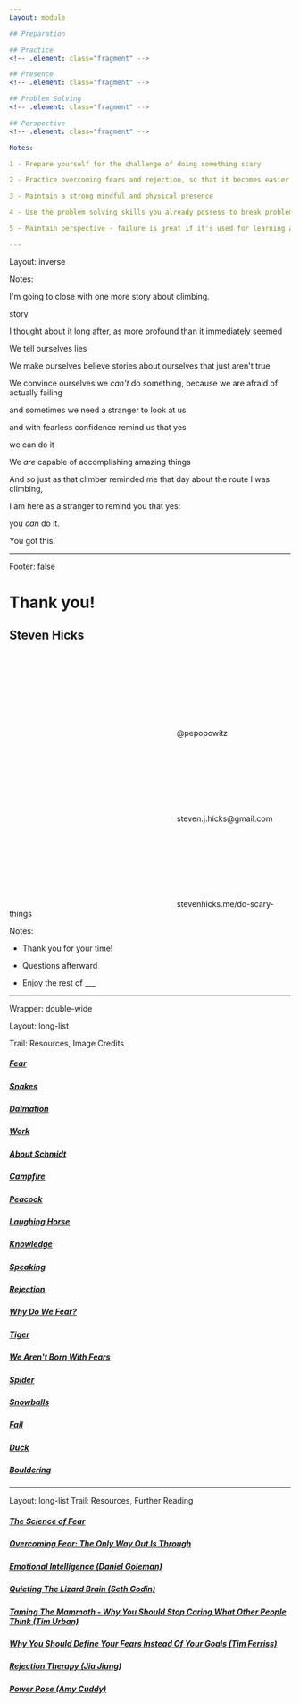 ```yaml
---
Layout: module

## Preparation

## Practice
<!-- .element: class="fragment" -->

## Presence
<!-- .element: class="fragment" -->

## Problem Solving
<!-- .element: class="fragment" -->

## Perspective
<!-- .element: class="fragment" -->

Notes:

1 - Prepare yourself for the challenge of doing something scary

2 - Practice overcoming fears and rejection, so that it becomes easier

3 - Maintain a strong mindful and physical presence

4 - Use the problem solving skills you already possess to break problems down

5 - Maintain perspective - failure is great if it's used for learning and growing.

---
```


Layout: inverse

<!-- .slide: data-background="/images/bouldering.jpg" -->

Notes:

I'm going to close with one more story about climbing.

story

I thought about it long after, as more profound than it immediately seemed

We tell ourselves lies

We make ourselves believe stories about ourselves that just aren't true

We convince ourselves we _can't_ do something, because we are afraid of actually failing

and sometimes we need a stranger to look at us

and with fearless confidence remind us that yes

we can do it

We _are_ capable of accomplishing amazing things

And so just as that climber reminded me that day about the route I was climbing,

I am here as a stranger to remind you that yes:

you _can_ do it.

You got this.

---

Footer: false

<!-- .slide: data-background="/images/cover.png" class="title" -->

# **Thank you!**

## Steven Hicks

<svg class="icon">
  <use xlink:href="#si-zocial-twitter" />
</svg>@pepopowitz

<svg class="icon">
  <use xlink:href="#si-zocial-email" />
</svg>steven.j.hicks@gmail.com

<svg class="icon">
  <use xlink:href="#si-zocial-cloudapp" />
</svg>stevenhicks.me/do-scary-things

Notes:

- Thank you for your time!

- Questions afterward

- Enjoy the rest of \_\_\_

---

Wrapper: double-wide

Layout: long-list

Trail: Resources, Image Credits

##### [Fear](https://unsplash.com/photos/yyxmzQLUrqY)

##### [Snakes](https://www.pexels.com/photo/reptile-snake-snape-36448/)

##### [Dalmation](https://www.flickr.com/photos/photosightfaces/17232325990)

##### [Work](https://www.pexels.com/photo/man-in-white-shirt-using-macbook-pro-52608/)

##### [About Schmidt](https://www.amazon.com/About-Schmidt-Jack-Nicholson/dp/B00AP8XC02)

##### [Campfire](https://unsplash.com/photos/S_VbdMTsdiA)

##### [Peacock](https://unsplash.com/photos/lXR2boS_O94)

##### [Laughing Horse](https://unsplash.com/photos/MCauAnBJeig)

##### [Knowledge](https://unsplash.com/photos/hHL08lF7Ikc)

##### [Speaking](https://unsplash.com/photos/LETdkk7wHQk)

##### [Rejection](https://unsplash.com/photos/kFVmYjK6hZ8)

##### [Why Do We Fear?](https://unsplash.com/photos/8xAA0f9yQnE)

##### [Tiger](https://unsplash.com/photos/ExxXjNeBS20)

##### [We Aren't Born With Fears](https://unsplash.com/photos/hLMqQ10XUlQ)

##### [Spider](https://unsplash.com/photos/O-D0CdnDYEU)

##### [Snowballs](https://flickr.com/photos/19melissa68/5426884312/)

##### [Fail](https://www.gratisography.com/)

##### [Duck](https://www.gratisography.com/)

##### [Bouldering](https://unsplash.com/photos/NY1D4Zni7fc)

---

Layout: long-list
Trail: Resources, Further Reading

##### [The Science of Fear](http://www.cnn.com/2015/10/29/health/science-of-fear/index.html)

##### [Overcoming Fear: The Only Way Out Is Through](https://www.psychologytoday.com/us/blog/insight-therapy/201009/overcoming-fear-the-only-way-out-is-through)

##### [Emotional Intelligence (Daniel Goleman)](https://www.amazon.com/Emotional-Intelligence-Matter-More-Than/dp/055338371X/ref=sr_1_1?ie=UTF8&qid=1507858356&sr=8-1)

##### [Quieting The Lizard Brain (Seth Godin)](https://vimeo.com/5895898)

##### [Taming The Mammoth - Why You Should Stop Caring What Other People Think (Tim Urban)](https://waitbutwhy.com/2014/06/taming-mammoth-let-peoples-opinions-run-life.html)

##### [Why You Should Define Your Fears Instead Of Your Goals (Tim Ferriss)](https://www.ted.com/talks/tim_ferriss_why_you_should_define_your_fears_instead_of_your_goals)

##### [Rejection Therapy (Jia Jiang)](http://www.rejectiontherapy.com/)

##### [Power Pose (Amy Cuddy)](https://www.ted.com/talks/amy_cuddy_your_body_language_shapes_who_you_are)
